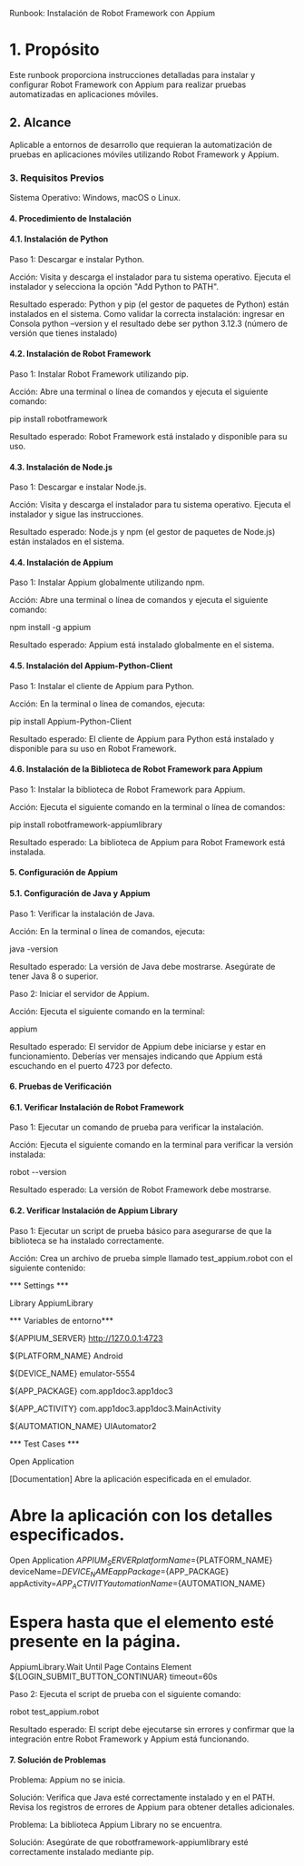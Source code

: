 Runbook: Instalación de Robot Framework con Appium

# 1. Propósito

Este runbook proporciona instrucciones detalladas para instalar y configurar Robot Framework con Appium para realizar pruebas automatizadas en aplicaciones móviles.

## 2. Alcance

Aplicable a entornos de desarrollo que requieran la automatización de pruebas en aplicaciones móviles utilizando Robot Framework y Appium.

### 3. Requisitos Previos

Sistema Operativo: Windows, macOS o Linux.

#### 4. Procedimiento de Instalación

#### 4.1. Instalación de Python

Paso 1: Descargar e instalar Python.

Acción: Visita y descarga el instalador para tu sistema operativo. Ejecuta el instalador y selecciona la opción "Add Python to PATH".

Resultado esperado: Python y pip (el gestor de paquetes de Python) están instalados en el sistema.
Como validar la correcta instalación: ingresar en Consola python –version y el resultado debe ser python 3.12.3 (número de versión que tienes instalado)

#### 4.2. Instalación de Robot Framework

Paso 1: Instalar Robot Framework utilizando pip.

Acción: Abre una terminal o línea de comandos y ejecuta el siguiente comando:

pip install robotframework

Resultado esperado: Robot Framework está instalado y disponible para su uso.

#### 4.3. Instalación de Node.js

Paso 1: Descargar e instalar Node.js.

Acción: Visita y descarga el instalador para tu sistema operativo. Ejecuta el instalador y sigue las instrucciones.

Resultado esperado: Node.js y npm (el gestor de paquetes de Node.js) están instalados en el sistema.

#### 4.4. Instalación de Appium

Paso 1: Instalar Appium globalmente utilizando npm.

Acción: Abre una terminal o línea de comandos y ejecuta el siguiente comando:

npm install -g appium

Resultado esperado: Appium está instalado globalmente en el sistema.

#### 4.5. Instalación del Appium-Python-Client

Paso 1: Instalar el cliente de Appium para Python.

Acción: En la terminal o línea de comandos, ejecuta:

pip install Appium-Python-Client

Resultado esperado: El cliente de Appium para Python está instalado y disponible para su uso en Robot Framework.

#### 4.6. Instalación de la Biblioteca de Robot Framework para Appium

Paso 1: Instalar la biblioteca de Robot Framework para Appium.

Acción: Ejecuta el siguiente comando en la terminal o línea de comandos:

pip install robotframework-appiumlibrary

Resultado esperado: La biblioteca de Appium para Robot Framework está instalada.

#### 5. Configuración de Appium

#### 5.1. Configuración de Java y Appium

Paso 1: Verificar la instalación de Java.

Acción: En la terminal o línea de comandos, ejecuta:

java -version

Resultado esperado: La versión de Java debe mostrarse. Asegúrate de tener Java 8 o superior.

Paso 2: Iniciar el servidor de Appium.

Acción: Ejecuta el siguiente comando en la terminal:

appium

Resultado esperado: El servidor de Appium debe iniciarse y estar en funcionamiento. Deberías ver mensajes indicando que Appium está escuchando en el puerto 4723 por defecto.

#### 6. Pruebas de Verificación

#### 6.1. Verificar Instalación de Robot Framework

Paso 1: Ejecutar un comando de prueba para verificar la instalación.

Acción: Ejecuta el siguiente comando en la terminal para verificar la versión instalada:

robot --version

Resultado esperado: La versión de Robot Framework debe mostrarse.

#### 6.2. Verificar Instalación de Appium Library

Paso 1: Ejecutar un script de prueba básico para asegurarse de que la biblioteca se ha instalado correctamente.

Acción: Crea un archivo de prueba simple llamado test_appium.robot con el siguiente contenido:

*** Settings ***

Library    AppiumLibrary

*** Variables de entorno***

${APPIUM_SERVER}        http://127.0.0.1:4723

${PLATFORM_NAME}        Android

${DEVICE_NAME}          emulator-5554

${APP_PACKAGE}          com.app1doc3.app1doc3

${APP_ACTIVITY}         com.app1doc3.app1doc3.MainActivity

${AUTOMATION_NAME}      UIAutomator2

*** Test Cases ***

Open Application

[Documentation]    Abre la aplicación especificada en el emulador.

# Abre la aplicación con los detalles especificados.

Open Application    ${APPIUM_SERVER}    platformName=${PLATFORM_NAME}    deviceName=${DEVICE_NAME}    appPackage=${APP_PACKAGE}    appActivity=${APP_ACTIVITY}    automationName=${AUTOMATION_NAME}

# Espera hasta que el elemento esté presente en la página.

AppiumLibrary.Wait Until Page Contains Element    ${LOGIN_SUBMIT_BUTTON_CONTINUAR}    timeout=60s

Paso 2: Ejecuta el script de prueba con el siguiente comando:

robot test_appium.robot

Resultado esperado: El script debe ejecutarse sin errores y confirmar que la integración entre Robot Framework y Appium está funcionando.

#### 7. Solución de Problemas

Problema: Appium no se inicia.

Solución: Verifica que Java esté correctamente instalado y en el PATH. Revisa los registros de errores de Appium para obtener detalles adicionales.

Problema: La biblioteca Appium Library no se encuentra.

Solución: Asegúrate de que  robotframework-appiumlibrary esté correctamente instalado mediante pip.